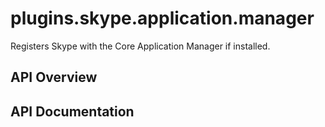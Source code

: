 # plugins.skype.application.manager

Registers Skype with the Core Application Manager if installed.

## API Overview

## API Documentation

